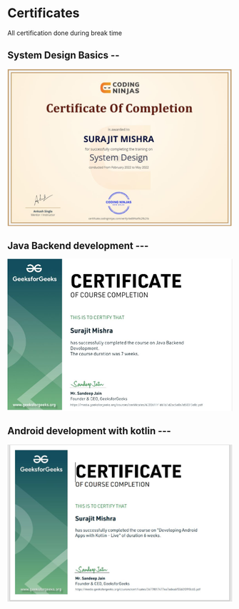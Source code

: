 # Certificates
All certification done during break time


## System Design Basics --

![](https://github.com/iamsurajitmishra/Certificates/blob/master/system-design-coding-ninja-certification.JPG)

## Java Backend development ---
![Java Backend development](https://github.com/iamsurajitmishra/Certificates/blob/master/Backend-development-geeks.JPG)


## Android development with kotlin ---
![](https://github.com/iamsurajitmishra/Certificates/blob/master/android-development-kotlin.JPG)


